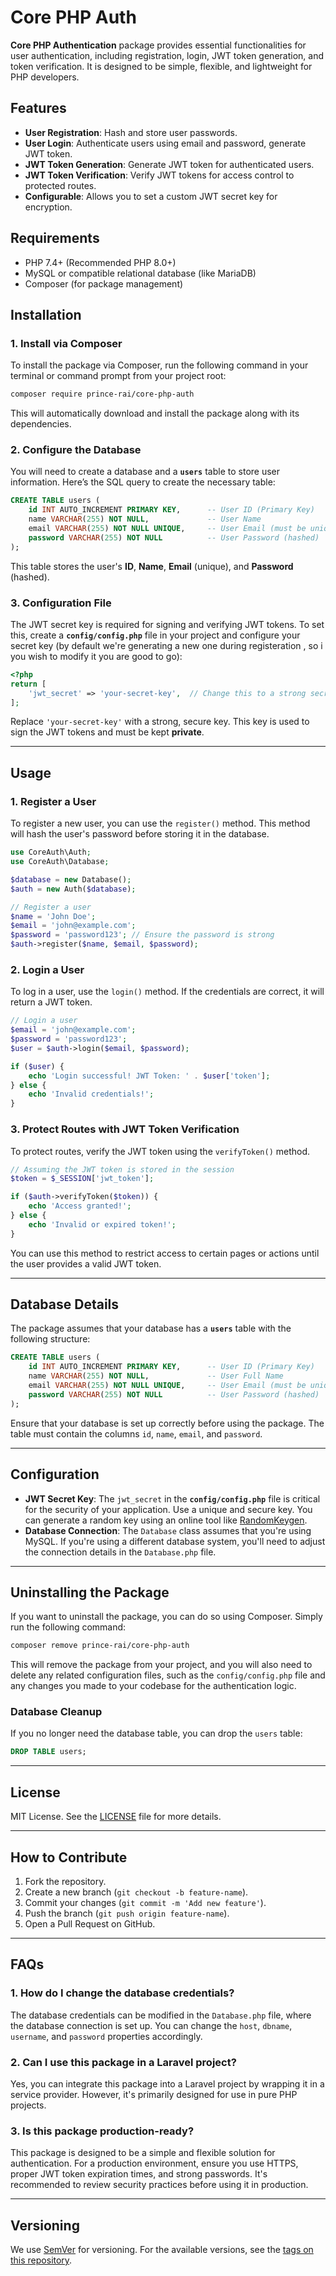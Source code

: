 
# Core PHP Auth

**Core PHP Authentication** package provides essential functionalities for user authentication, including registration, login, JWT token generation, and token verification. It is designed to be simple, flexible, and lightweight for PHP developers.

## Features

- **User Registration**: Hash and store user passwords.
- **User Login**: Authenticate users using email and password, generate JWT token.
- **JWT Token Generation**: Generate JWT token for authenticated users.
- **JWT Token Verification**: Verify JWT tokens for access control to protected routes.
- **Configurable**: Allows you to set a custom JWT secret key for encryption.

## Requirements

- PHP 7.4+ (Recommended PHP 8.0+)
- MySQL or compatible relational database (like MariaDB)
- Composer (for package management)

## Installation

### 1. Install via Composer

To install the package via Composer, run the following command in your terminal or command prompt from your project root:

```bash
composer require prince-rai/core-php-auth
```

This will automatically download and install the package along with its dependencies.

### 2. Configure the Database

You will need to create a database and a **`users`** table to store user information. Here’s the SQL query to create the necessary table:

```sql
CREATE TABLE users (
    id INT AUTO_INCREMENT PRIMARY KEY,      -- User ID (Primary Key)
    name VARCHAR(255) NOT NULL,             -- User Name
    email VARCHAR(255) NOT NULL UNIQUE,     -- User Email (must be unique)
    password VARCHAR(255) NOT NULL          -- User Password (hashed)
);
```

This table stores the user's **ID**, **Name**, **Email** (unique), and **Password** (hashed).

### 3. Configuration File

The JWT secret key is required for signing and verifying JWT tokens. To set this, create a **`config/config.php`** file in your project and configure your secret key (by default we're generating a new one during registeration , so i you wish to modify it you are good to go):

```php
<?php
return [
    'jwt_secret' => 'your-secret-key',  // Change this to a strong secret key
];
```

Replace `'your-secret-key'` with a strong, secure key. This key is used to sign the JWT tokens and must be kept **private**.

---

## Usage

### 1. Register a User

To register a new user, you can use the `register()` method. This method will hash the user's password before storing it in the database.

```php
use CoreAuth\Auth;
use CoreAuth\Database;

$database = new Database();
$auth = new Auth($database);

// Register a user
$name = 'John Doe';
$email = 'john@example.com';
$password = 'password123'; // Ensure the password is strong
$auth->register($name, $email, $password);
```

### 2. Login a User

To log in a user, use the `login()` method. If the credentials are correct, it will return a JWT token.

```php
// Login a user
$email = 'john@example.com';
$password = 'password123';
$user = $auth->login($email, $password);

if ($user) {
    echo 'Login successful! JWT Token: ' . $user['token'];
} else {
    echo 'Invalid credentials!';
}
```

### 3. Protect Routes with JWT Token Verification

To protect routes, verify the JWT token using the `verifyToken()` method.

```php
// Assuming the JWT token is stored in the session
$token = $_SESSION['jwt_token'];  

if ($auth->verifyToken($token)) {
    echo 'Access granted!';
} else {
    echo 'Invalid or expired token!';
}
```

You can use this method to restrict access to certain pages or actions until the user provides a valid JWT token.

---

## Database Details

The package assumes that your database has a **`users`** table with the following structure:

```sql
CREATE TABLE users (
    id INT AUTO_INCREMENT PRIMARY KEY,      -- User ID (Primary Key)
    name VARCHAR(255) NOT NULL,             -- User Full Name
    email VARCHAR(255) NOT NULL UNIQUE,     -- User Email (must be unique)
    password VARCHAR(255) NOT NULL          -- User Password (hashed)
);
```

Ensure that your database is set up correctly before using the package. The table must contain the columns `id`, `name`, `email`, and `password`.

---

## Configuration

- **JWT Secret Key**: The `jwt_secret` in the **`config/config.php`** file is critical for the security of your application. Use a unique and secure key. You can generate a random key using an online tool like [RandomKeygen](https://randomkeygen.com/).
- **Database Connection**: The `Database` class assumes that you're using MySQL. If you're using a different database system, you'll need to adjust the connection details in the `Database.php` file.

---

## Uninstalling the Package

If you want to uninstall the package, you can do so using Composer. Simply run the following command:

```bash
composer remove prince-rai/core-php-auth
```

This will remove the package from your project, and you will also need to delete any related configuration files, such as the `config/config.php` file and any changes you made to your codebase for the authentication logic.

### Database Cleanup

If you no longer need the database table, you can drop the `users` table:

```sql
DROP TABLE users;
```

---

## License

MIT License. See the [LICENSE](LICENSE) file for more details.

---

## How to Contribute

1. Fork the repository.
2. Create a new branch (`git checkout -b feature-name`).
3. Commit your changes (`git commit -m 'Add new feature'`).
4. Push the branch (`git push origin feature-name`).
5. Open a Pull Request on GitHub.

---

## FAQs

### 1. **How do I change the database credentials?**
The database credentials can be modified in the `Database.php` file, where the database connection is set up. You can change the `host`, `dbname`, `username`, and `password` properties accordingly.

### 2. **Can I use this package in a Laravel project?**
Yes, you can integrate this package into a Laravel project by wrapping it in a service provider. However, it's primarily designed for use in pure PHP projects.

### 3. **Is this package production-ready?**
This package is designed to be a simple and flexible solution for authentication. For a production environment, ensure you use HTTPS, proper JWT token expiration times, and strong passwords. It's recommended to review security practices before using it in production.

---

## Versioning

We use [SemVer](http://semver.org/) for versioning. For the available versions, see the [tags on this repository](https://github.com/laravel-princerai/prince-rai-core-php-auth/tags).
